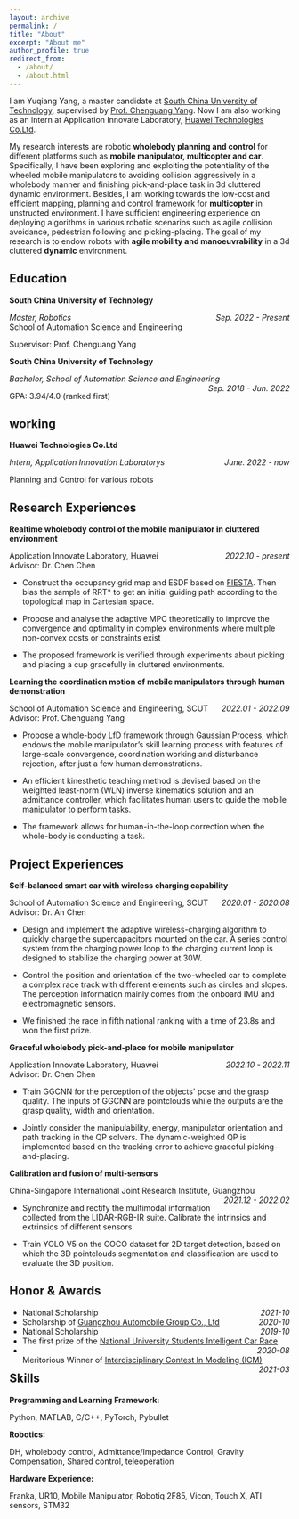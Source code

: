 ```yaml
---
layout: archive
permalink: /
title: "About"
excerpt: "About me"
author_profile: true
redirect_from: 
  - /about/
  - /about.html
---
```


I am Yuqiang Yang, a master candidate at [South China University of Technology](https://www.scut.edu.cn/new/), supervised by [Prof. Chenguang Yang](https://scholar.google.com/citations?user=e8io0fYAAAAJ&hl=zh-CN&oi=ao). Now I am also working as an intern at Application Innovate Laboratory, [Huawei Technologies Co.Ltd](www.huawei.com).

My research interests are robotic **wholebody planning and control** for different platforms such as **mobile manipulator, multicopter and car**. Specifically, I have been exploring and exploiting the potentiality of the wheeled mobile manipulators to avoiding collision aggressively in a wholebody manner and finishing pick-and-place task in 3d cluttered dynamic environment. Besides, I am working towards the low-cost and efficient mapping, planning and control framework for **multicopter** in unstructed environment. I have sufficient engineering experience on deploying algorithms in various robotic scenarios such as agile collision avoidance, pedestrian following and picking-placing. The goal of my research is to endow robots with **agile mobility and manoeuvrability** in a 3d cluttered **dynamic** environment.

## Education
**South China University of Technology**
<div style="float:left; text-align:left"><i>Master, Robotics</i></div> <div style="float:right; text-align:right"><i>Sep. 2022 - Present</i></div><br />
<div style="float:left; text-align:left">School of Automation Science and Engineering</div>
<p><br />Supervisor: Prof. Chenguang Yang</p>

**South China University of Technology**
<div style="float:left; text-align:left"><i>Bachelor, School of Automation Science and Engineering</i></div> 
<div style="float:right; text-align:right"><i>Sep. 2018 - Jun. 2022</i></div><br/>
<p>GPA: 3.94/4.0 (ranked first)</p>

## working
**Huawei Technologies Co.Ltd**
<div style="float:left; text-align:left"><i>Intern, Application Innovation Laboratorys</i></div> 
<div style="float:right; text-align:right"><i>June. 2022 - now</i></div><br/>
<p>Planning and Control for various robots</p>

## Research Experiences


**Realtime wholebody control of the mobile manipulator in cluttered environment**
<div style="float:left; text-align:left">Application Innovate Laboratory, Huawei</div> <div style="float:right; text-align:right"><i>2022.10 - present</i></div>  
<br />
Advisor: Dr. Chen Chen
<ul>
<li>
   Construct the occupancy grid map and ESDF based on <a href="https://github.com/HKUST-Aerial-Robotics/FIESTA" title="FIESTA">FIESTA</a>. Then bias the sample of RRT* to get an initial guiding path according to the topological map in Cartesian space. 
</li>
<li>
  <p> Propose and analyse the adaptive MPC theoretically to improve the convergence and optimality in complex environments where multiple non-convex costs or constraints exist</p>
</li>
<li>
  <p>The proposed framework is verified through experiments about picking and placing a cup gracefully in cluttered environments.</p>
</li>
</ul>

**Learning the coordination motion of mobile  manipulators through human demonstration**
<div style="float:left; text-align:left">School of Automation Science and Engineering, SCUT</div> <div style="float:right; text-align:right"><i>2022.01 - 2022.09</i></div>
<p> <br />
Advisor: Prof. Chenguang Yang</p>
<ul>
<li>
  <p>Propose a
whole-body LfD framework through Gaussian Process, which
endows the mobile manipulator’s skill learning process with
features of large-scale convergence, coordination working and
disturbance rejection, after just a few human demonstrations.</p>
</li>
<li>
  <p>An
efficient kinesthetic teaching method is devised based on the
weighted least-norm (WLN) inverse kinematics solution and an
admittance controller, which facilitates human users to guide
the mobile manipulator to perform tasks.</p>
</li>
<li>
  <p> The framework allows for human-in-the-loop correction when the whole-body is conducting a task.</p>
</li>
</ul>

## Project Experiences
**Self-balanced smart car with wireless charging capability**
<div style="float:left; text-align:left">School of Automation Science and Engineering, SCUT</div> <div style="float:right; text-align:right"><i>2020.01 - 2020.08</i></div>
<p> <br />
Advisor: Dr. An Chen</p>
<ul>
<li>
  <p>Design and implement the adaptive wireless-charging algorithm to quickly charge the supercapacitors mounted on the car. A series control system from the charging power loop to the charging current loop is designed to stabilize the charging power at 30W.</p>
</li>
<li>
  <p> Control the position and orientation of the two-wheeled car to complete a complex race track with different elements such as circles and slopes. The perception information mainly comes from the onboard IMU and electromagnetic sensors.</p>
</li>
<li>
  <p> We finished the race in fifth national ranking with a time of 23.8s and won the first prize.</p>
</li>
</ul>

**Graceful wholebody pick-and-place for mobile manipulator**
<div style="float:left; text-align:left">Application Innovate Laboratory, Huawei</div> <div style="float:right; text-align:right"><i>2022.10 - 2022.11</i></div>
<p> <br />
Advisor: Dr. Chen Chen</p>
<ul>
<li>
  <p>Train GGCNN for the perception of the objects' pose and the grasp quality. The inputs of GGCNN are pointclouds while the outputs are the grasp quality, width and orientation.</p>
</li>
<li>
  <p> Jointly consider the manipulability, energy, manipulator orientation and path tracking in the QP solvers. The dynamic-weighted QP is implemented based on the tracking error to achieve graceful picking-and-placing.</p>
</li>
</ul>

**Calibration and fusion of multi-sensors**
<div style="float:left; text-align:left">China-Singapore International Joint Research Institute, Guangzhou</div> <div style="float:right; text-align:right"><i>2021.12 - 2022.02</i></div>
<br/>
<ul>
<li>
  <p> Synchronize and rectify the multimodal information collected from the LIDAR-RGB-IR suite. Calibrate the intrinsics and extrinsics of different sensors.</p>
</li>
<li>
  <p> Train YOLO V5 on the COCO dataset for 2D target detection, based on which the 3D pointclouds segmentation and classification are used to evaluate the 3D position.</p>
</li>
</ul>

## Honor & Awards

<ul>
<li> <div style="float:left; text-align:left">National Scholarship</div> <div style="float:right; text-align:right"><i>2021-10</i></div></li>

<li> <div style="float:left; text-align:left"> Scholarship of <a href="https://www.gac.com.cn/cn/" title="GuangQi">Guangzhou Automobile Group Co., Ltd</a></div> <div style="float:right; text-align:right"><i>2020-10</i></div></li>
<li> <div style="float:left; text-align:left">National Scholarship</div> <div style="float:right; text-align:right"><i>2019-10</i></div></li>
<li> <div style="float:left; text-align:left">The first prize of the <a href="https://www.caa.org.cn/Content/260.html" title="zhinengche">National University Students Intelligent Car Race</a> </div> <div style="float:right; text-align:right"><i>2020-08</i></div></li>
<li> <div style="float:left; text-align:left">Meritorious Winner of  <a href="https://www.comap.com/contests/mcm-icm" title="zhinengche">Interdisciplinary Contest In Modeling (ICM)</a> </div> <div style="float:right; text-align:right"><i>2021-03</i></div> </li>
</ul>



## Skills

**Programming and Learning Framework:**
<p>Python, MATLAB, C/C++, PyTorch, Pybullet</p>  

**Robotics:**
<p>DH, wholebody control, Admittance/Impedance Control, Gravity Compensation,  Shared control, teleoperation</p>

**Hardware Experience:**
<p>Franka, UR10, Mobile Manipulator, Robotiq 2F85, Vicon, Touch X, ATI sensors, STM32</p>